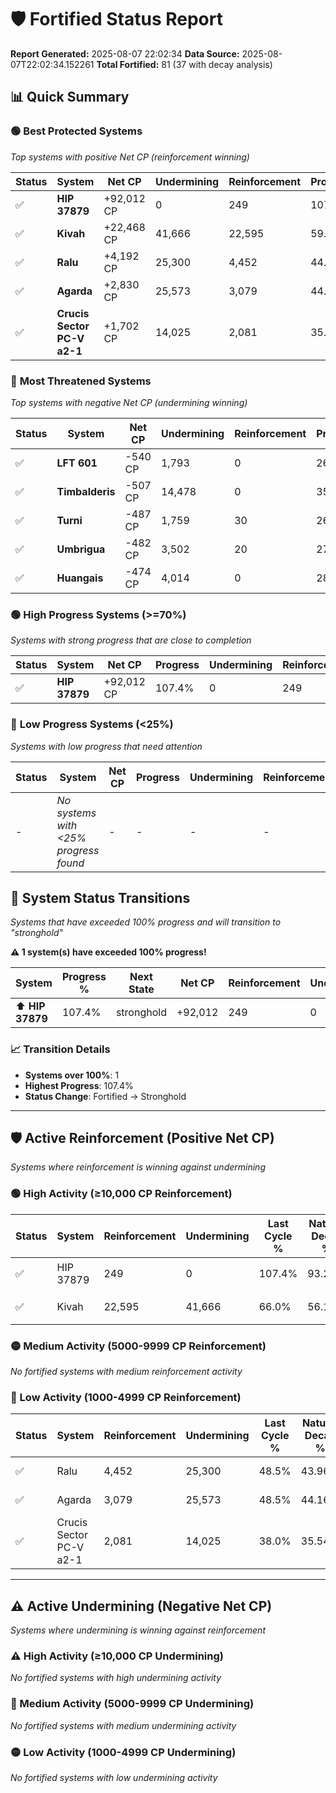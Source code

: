 # 🛡️ Fortified Status Report

**Report Generated:** 2025-08-07 22:02:34
**Data Source:** 2025-08-07T22:02:34.152261
**Total Fortified:** 81 (37 with decay analysis)

## 📊 Quick Summary

### 🟢 **Best Protected Systems**
*Top systems with positive Net CP (reinforcement winning)*

| Status | System | Net CP | Undermining | Reinforcement | Progress |
|--------|--------|--------|-------------|---------------|----------|
| ✅ | **HIP 37879** | +92,012 CP | 0 | 249 | 107.4% |
| ✅ | **Kivah** | +22,468 CP | 41,666 | 22,595 | 59.6% |
| ✅ | **Ralu** | +4,192 CP | 25,300 | 4,452 | 44.6% |
| ✅ | **Agarda** | +2,830 CP | 25,573 | 3,079 | 44.6% |
| ✅ | **Crucis Sector PC-V a2-1** | +1,702 CP | 14,025 | 2,081 | 35.8% |

### 🔴 **Most Threatened Systems**
*Top systems with negative Net CP (undermining winning)*

| Status | System | Net CP | Undermining | Reinforcement | Progress |
|--------|--------|--------|-------------|---------------|----------|
| ✅ | **LFT 601** | -540 CP | 1,793 | 0 | 26.3% |
| ✅ | **Timbalderis** | -507 CP | 14,478 | 0 | 35.7% |
| ✅ | **Turni** | -487 CP | 1,759 | 30 | 26.3% |
| ✅ | **Umbrigua** | -482 CP | 3,502 | 20 | 27.6% |
| ✅ | **Huangais** | -474 CP | 4,014 | 0 | 28.0% |

### 🟢 **High Progress Systems (>=70%)**
*Systems with strong progress that are close to completion*

| Status | System | Net CP | Progress | Undermining | Reinforcement |
|--------|--------|--------|----------|-------------|---------------|
| ✅ | **HIP 37879** | +92,012 CP | 107.4% | 0 | 249 |

### 🔴 **Low Progress Systems (<25%)**
*Systems with low progress that need attention*

| Status | System | Net CP | Progress | Undermining | Reinforcement |
|--------|--------|--------|----------|-------------|---------------|
| - | *No systems with <25% progress found* | - | - | - | - |
## 🔄 System Status Transitions  
*Systems that have exceeded 100% progress and will transition to "stronghold"*

**⚠️ 1 system(s) have exceeded 100% progress!**

| System | Progress % | Next State | Net CP | Reinforcement | Undermining | 
|--------|------------|-------------|--------|---------------|-------------|
| ⬆️ **HIP 37879** | 107.4% | stronghold | +92,012 | 249 | 0 |

### 📈 Transition Details
- **Systems over 100%**: 1
- **Highest Progress**: 107.4%
- **Status Change**: Fortified → Stronghold

---

## 🛡️ Active Reinforcement (Positive Net CP)
*Systems where reinforcement is winning against undermining*

### 🟢 High Activity (≥10,000 CP Reinforcement)

| Status | System | Reinforcement | Undermining | Last Cycle % | Natural Decay % | Current Progress % | Current CP | Net CP | Activity |
|--------|--------|---------------|-------------|--------------|-----------------|-------------------|------------|--------|----------|
| ✅ | HIP 37879 | 249 | 0 | 107.4% | 93.24% | 107.4% | 698,100 | +92,012 | 🟢 High Reinforcement |
| ✅ | Kivah | 22,595 | 41,666 | 66.0% | 56.14% | 59.6% | 387,400 | +22,468 | 🟢 High Reinforcement |

### 🟡 Medium Activity (5000-9999 CP Reinforcement)

*No fortified systems with medium reinforcement activity*

### 🔴 Low Activity (1000-4999 CP Reinforcement)

| Status | System | Reinforcement | Undermining | Last Cycle % | Natural Decay % | Current Progress % | Current CP | Net CP | Activity |
|--------|--------|---------------|-------------|--------------|-----------------|-------------------|------------|--------|----------|
| ✅ | Ralu | 4,452 | 25,300 | 48.5% | 43.96% | 44.6% | 289,900 | +4,192 | 🔵 Low Reinforcement |
| ✅ | Agarda | 3,079 | 25,573 | 48.5% | 44.16% | 44.6% | 289,900 | +2,830 | 🔵 Low Reinforcement |
| ✅ | Crucis Sector PC-V a2-1 | 2,081 | 14,025 | 38.0% | 35.54% | 35.8% | 232,700 | +1,702 | 🔵 Low Reinforcement |


---

## ⚠️ Active Undermining (Negative Net CP)
*Systems where undermining is winning against reinforcement*

### ⚠️ High Activity (≥10,000 CP Undermining)

*No fortified systems with high undermining activity*

### 🔶 Medium Activity (5000-9999 CP Undermining)

*No fortified systems with medium undermining activity*

### 🟡 Low Activity (1000-4999 CP Undermining)

*No fortified systems with low undermining activity*
